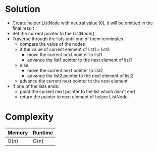 # Solution
*   Create helper ListNode with neutral value (0), it will be omitted in the final result
*   Set the current pointer to the ListNode()
*   Traverse through the lists until one of them terminates
    - compare the value of the nodes
    - if the value of current element of list1 > list2
      - move the current next pointer to list1
      - advance the list1 pointer to the next element of list1
    - else
      - move the current next pointer to list2
      - advance the list2 pointer to the next element of list2
    - advance the current next pointer to the next element 
*   If one of the lists ends:
    - point the current next pointer to the list which didn't end
    - return the pointer to next element of helper ListNode

# Complexity
| Memory | Runtime |
|------|-------|
| O(n) | O(n)  |
